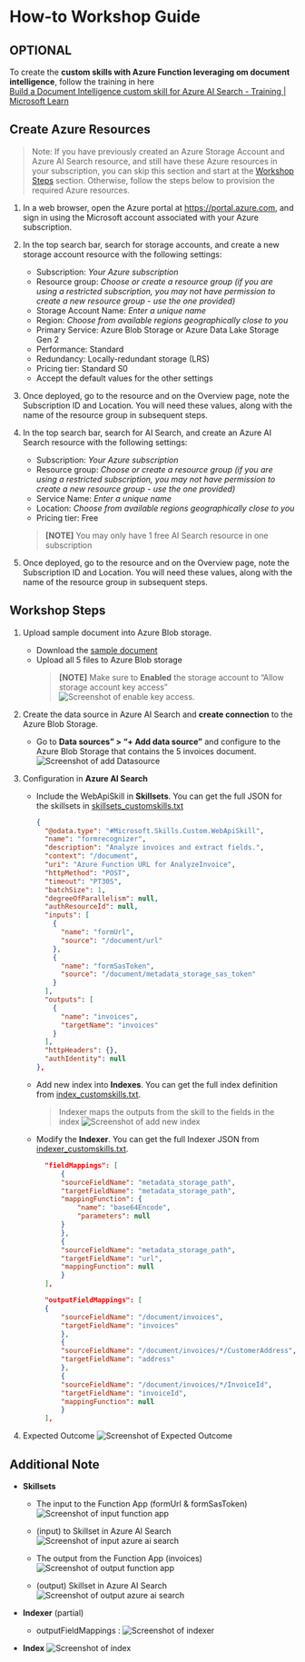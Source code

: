 # How-to Workshop Guide
## OPTIONAL
To create the **custom skills with Azure Function leveraging om document intelligence**, follow the training in here\
[Build a Document Intelligence custom skill for Azure AI Search - Training | Microsoft Learn](https://learn.microsoft.com/en-us/training/modules/build-form-recognizer-custom-skill-for-azure-cognitive-search/)

## Create Azure Resources
> Note: If you have previously created an Azure Storage Account and Azure AI Search resource, and still have these Azure resources in your subscription, you can skip this section and start at the [Workshop Steps](#workshop-steps) section. Otherwise, follow the steps below to provision the required Azure resources.

1. In a web browser, open the Azure portal at https://portal.azure.com, and sign in using the Microsoft account associated with your Azure subscription.

2. In the top search bar, search for storage accounts, and create a new storage account resource with the following settings:
    - Subscription: _Your Azure subscription_
    - Resource group: _Choose or create a resource group (if you are using a restricted subscription, you may not have permission to create a new resource group - use the one provided)_
    - Storage Account Name: _Enter a unique name_
    - Region: _Choose from available regions geographically close to you_
    - Primary Service: Azure Blob Storage or Azure Data Lake Storage Gen 2
    - Performance: Standard
    - Redundancy: Locally-redundant storage (LRS)
    - Pricing tier: Standard S0
    - Accept the default values for the other settings
      
3. Once deployed, go to the resource and on the Overview page, note the Subscription ID and Location. You will need these values, along with the name of the resource group in subsequent steps.

4. In the top search bar, search for AI Search, and create an Azure AI Search resource with the following settings:
    - Subscription: _Your Azure subscription_
    - Resource group: _Choose or create a resource group (if you are using a restricted subscription, you may not have permission to create a new resource group - use the one provided)_
    - Service Name: _Enter a unique name_
    - Location: _Choose from available regions geographically close to you_
    - Pricing tier: Free
    > **[NOTE]** You may only have 1 free AI Search resource in one subscription

5. Once deployed, go to the resource and on the Overview page, note the Subscription ID and Location. You will need these values, along with the name of the resource group in subsequent steps.


## Workshop Steps 

1. Upload sample document into Azure Blob storage.
    - Download the [sample document](https://github.com/AITechnicalReadiness/AIWorkshop-AzureAISearch/tree/main/Invoice) 
    - Upload all 5 files to Azure Blob storage
      > **[NOTE]** Make sure to **Enabled** the storage account to “Allow storage account key access” 
      ![Screenshot of enable key access.](media/enabled_keyaccess.png#lightbox)

2. Create the data source in Azure AI Search and **create connection** to the Azure Blob Storage.
    - Go to **Data sources” > “+ Add data source”** and configure to the Azure Blob Storage that contains the 5 invoices document. 
      ![Screenshot of add Datasource](media/add_datasource.png#lightbox)

3. Configuration in **Azure AI Search**
    - Include the WebApiSkill in **Skillsets**. You can get the full JSON for the skillsets in [skillsets_customskills.txt](https://github.com/AITechnicalReadiness/AIWorkshop-AzureAISearch/blob/main/skillsets_customskills.txt)
      ```json
      {
        "@odata.type": "#Microsoft.Skills.Custom.WebApiSkill",
        "name": "formrecognizer",
        "description": "Analyze invoices and extract fields.",
        "context": "/document",
        "uri": "Azure Function URL for AnalyzeInvoice",  
        "httpMethod": "POST",
        "timeout": "PT30S",
        "batchSize": 1,
        "degreeOfParallelism": null,
        "authResourceId": null,
        "inputs": [
          {
            "name": "formUrl",
            "source": "/document/url"
          },
          {
            "name": "formSasToken",
            "source": "/document/metadata_storage_sas_token"
          }
        ],
        "outputs": [
          {
            "name": "invoices",
            "targetName": "invoices"
          }
        ],
        "httpHeaders": {},
        "authIdentity": null
      },
      ```
    - Add new index into **Indexes**. You can get the full index definition from [index_customskills.txt](https://github.com/AITechnicalReadiness/AIWorkshop-AzureAISearch/blob/main/index_customskills.txt).
      > Indexer maps the outputs from the skill to the fields in the index
      ![Screenshot of add new index](media/add_newindexes.png#lightbox)
    
    - Modify the **Indexer**. You can get the full Indexer JSON from [indexer_customskills.txt](https://github.com/AITechnicalReadiness/AIWorkshop-AzureAISearch/blob/main/indexer_customskills.txt).
      ```json
        "fieldMappings": [
            {
            "sourceFieldName": "metadata_storage_path",
            "targetFieldName": "metadata_storage_path",
            "mappingFunction": {
                "name": "base64Encode",
                "parameters": null
            }
            },
            {
            "sourceFieldName": "metadata_storage_path",
            "targetFieldName": "url",
            "mappingFunction": null
            }
        ],

        "outputFieldMappings": [
        {
            "sourceFieldName": "/document/invoices",
            "targetFieldName": "invoices"
            },
            {
            "sourceFieldName": "/document/invoices/*/CustomerAddress",
            "targetFieldName": "address"
            },
            {
            "sourceFieldName": "/document/invoices/*/InvoiceId",
            "targetFieldName": "invoiceId",
            "mappingFunction": null
            }
        ],
      ```
4. Expected Outcome
   ![Screenshot of Expected Outcome](media/expected_outcome.png#lightbox)



## Additional Note
+ **Skillsets**
  -  The input to the Function App (formUrl & formSasToken)
     ![Screenshot of input function app](media/input_functionapp.png#lightbox)

  - (input) to Skillset in Azure AI Search
     ![Screenshot of input azure ai search](media/input_azureaisearch.png#lightbox)

  - The output from the Function App (invoices)
     ![Screenshot of output function app](media/output_functionapp.png#lightbox)

  - (output) Skillset in Azure AI Search
     ![Screenshot of output azure ai search](media/output_azureaisearch.png#lightbox)

+ **Indexer** (partial)
  + outputFieldMappings :
     ![Screenshot of indexer](media/indexer.png#lightbox)
+ **Index**
  ![Screenshot of index](media/index.png#lightbox)
